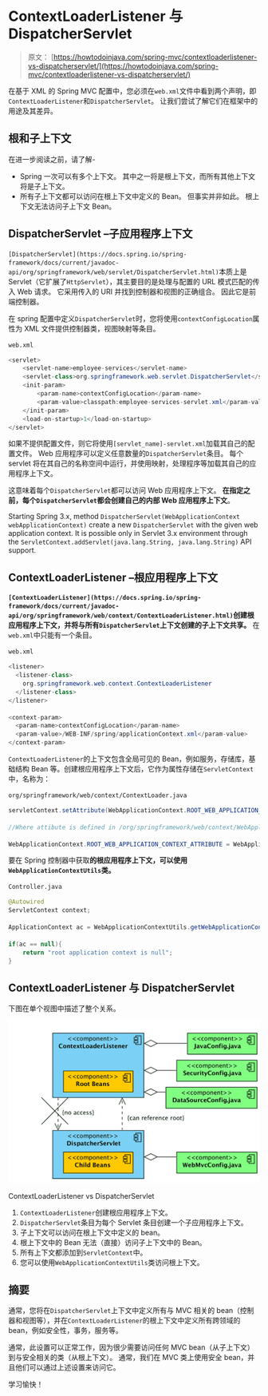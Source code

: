 # ContextLoaderListener 与 DispatcherServlet

> 原文： [https://howtodoinjava.com/spring-mvc/contextloaderlistener-vs-dispatcherservlet/](https://howtodoinjava.com/spring-mvc/contextloaderlistener-vs-dispatcherservlet/)

在基于 XML 的 Spring MVC 配置中，您必须在`web.xml`文件中看到两个声明，即`ContextLoaderListener`和`DispatcherServlet`。 让我们尝试了解它们在框架中的用途及其差异。

## 根和子上下文

在进一步阅读之前，请了解-

*   Spring 一次可以有多个上下文。 其中之一将是根上下文，而所有其他上下文将是子上下文。
*   所有子上下文都可以访问在根上下文中定义的 Bean。 但事实并非如此。 根上下文无法访问子上下文 Bean。

## DispatcherServlet –子应用程序上下文

`[DispatcherServlet](https://docs.spring.io/spring-framework/docs/current/javadoc-api/org/springframework/web/servlet/DispatcherServlet.html)`本质上是 Servlet（它扩展了`HttpServlet`），其主要目的是处理与配置的 URL 模式匹配的传入 Web 请求。 它采用传入的 URI 并找到控制器和视图的正确组合。 因此它是前端控制器。

在 spring 配置中定义`DispatcherServlet`时，您将使用`contextConfigLocation`属性为 XML 文件提供控制器类，视图映射等条目。

`web.xml`

```java
<servlet>
	<servlet-name>employee-services</servlet-name>
	<servlet-class>org.springframework.web.servlet.DispatcherServlet</servlet-class>
	<init-param>
		<param-name>contextConfigLocation</param-name>
		<param-value>classpath:employee-services-servlet.xml</param-value>
	</init-param>
	<load-on-startup>1</load-on-startup>
</servlet>

```

如果不提供配置文件，则它将使用`[servlet_name]-servlet.xml`加载其自己的配置文件。 Web 应用程序可以定义任意数量的`DispatcherServlet`条目。 每个 servlet 将在其自己的名称空间中运行，并使用映射，处理程序等加载其自己的应用程序上下文。

这意味着每个`DispatcherServlet`都可以访问 Web 应用程序上下文。 **在指定之前，每个`DispatcherServlet`都会创建自己的内部 Web 应用程序上下文**。

Starting Spring 3.x, method `DispatcherServlet(WebApplicationContext webApplicationContext)` create a new `DispatcherServlet` with the given web application context. It is possible only in Servlet 3.x environment through the `ServletContext.addServlet(java.lang.String, java.lang.String)` API support.

## ContextLoaderListener –根应用程序上下文

**`[ContextLoaderListener](https://docs.spring.io/spring-framework/docs/current/javadoc-api/org/springframework/web/context/ContextLoaderListener.html)`创建根应用程序上下文，并将与所有`DispatcherServlet`上下文创建的子上下文共享。** 在`web.xml`中只能有一个条目。

`web.xml`

```java
<listener>
  <listener-class>
    org.springframework.web.context.ContextLoaderListener
  </listener-class>
</listener>

<context-param>
  <param-name>contextConfigLocation</param-name>
  <param-value>/WEB-INF/spring/applicationContext.xml</param-value>
</context-param>

```

`ContextLoaderListener`的上下文包含全局可见的 Bean，例如服务，存储库，基础结构 Bean 等。创建根应用程序上下文后，它作为属性存储在`ServletContext`中，名称为：

`org/springframework/web/context/ContextLoader.java`

```java
servletContext.setAttribute(WebApplicationContext.ROOT_WEB_APPLICATION_CONTEXT_ATTRIBUTE, this.context);

//Where attibute is defined in /org/springframework/web/context/WebApplicationContext.java as

WebApplicationContext.ROOT_WEB_APPLICATION_CONTEXT_ATTRIBUTE = WebApplicationContext.class.getName() + ".ROOT";

```

要在 Spring 控制器中获取**的根应用程序上下文，可以使用`WebApplicationContextUtils`类。**

`Controller.java`

```java
@Autowired
ServletContext context; 

ApplicationContext ac = WebApplicationContextUtils.getWebApplicationContext(context);

if(ac == null){
	return "root application context is null";
}     

```

## ContextLoaderListener 与 DispatcherServlet

下图在单个视图中描述了整个关系。

![ContextLoaderListener vs DispatcherServlet](img/e06c1b1836c828e3622c0f4bdc7a0229.jpg)

ContextLoaderListener vs DispatcherServlet

1.  `ContextLoaderListener`创建根应用程序上下文。
2.  `DispatcherServlet`条目为每个 Servlet 条目创建一个子应用程序上下文。
3.  子上下文可以访问在根上下文中定义的 bean。
4.  根上下文中的 Bean 无法（直接）访问子上下文中的 Bean。
5.  所有上下文都添加到`ServletContext`中。
6.  您可以使用`WebApplicationContextUtils`类访问根上下文。

## 摘要

通常，您将在`DispatcherServlet`上下文中定义所有与 MVC 相关的 bean（控制器和视图等），并在`ContextLoaderListener`的根上下文中定义所有跨领域的 bean，例如安全性，事务，服务等。

通常，此设置可以正常工作，因为很少需要访问任何 MVC bean（从子上下文）到与安全相关的类（从根上下文）。 通常，我们在 MVC 类上使用安全 bean，并且他们可以通过上述设置来访问它。

学习愉快！